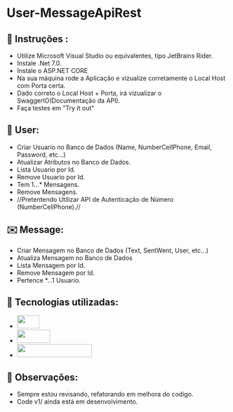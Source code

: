 # User-MessageApiRest

## 📂 Instruções :
- Utilize Microsoft Visual Studio ou equivalentes, tipo JetBrains Rider.
- Instale .Net 7.0.
- Instale o ASP.NET CORE
- Na sua máquina rode a Aplicação e vizualize corretamente o Local Host com Porta certa.
- Dado correto o Local Host + Porta, irá vizualizar o SwaggerIO(Documentação da API).
- Faça testes em "Try it out"

## 🧑 User:
- Criar Usuario no Banco de Dados (Name, NumberCellPhone, Email, Password, etc...)
- Atualizar Atributos no Banco de Dados.
- Lista Usuario por Id.
- Remove Usuario por Id.
- Tem 1...* Mensagens.
- Remove Mensagens.
- //Pretentendo Utilizar API de Autenticação de Número (NumberCellPhone).//

## ✉️ Message:
- Criar Mensagem no Banco de Dados (Text, SentWent, User, etc...)
- Atualiza Mensagem no Banco de Dados
- Lista Mensagem por Id.
- Remove Mensagem por Id.
- Pertence *...1 Usuario.


## 🔧 Tecnologias utilizadas: 
- <img width="50" height="30" src ="https://img.shields.io/badge/C%23-239120?style=for-the-badge&logo=c-sharp&logoColor=white" />  
- <img width="75" height="30" src ="https://img.shields.io/badge/.NET-5C2D91?style=for-the-badge&logo=.net&logoColor=white" /> 
- <img width="170" height="30" src ="https://img.shields.io/badge/Microsoft_SQL_Server-CC2927?style=for-the-badge&logo=microsoft-sql-server&logoColor=white" /> 

## 📌 Observações:
- Sempre estou revisando, refatorando em melhora do codigo.
- Code v1/ ainda está em desenvolvimento.
